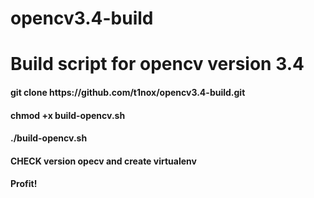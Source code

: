 # opencv3.4-build

<h1>Build script for opencv version 3.4</h1>

<h4>git clone https://github.com/t1nox/opencv3.4-build.git </h4>

<h4>chmod +x build-opencv.sh</h4>

<h4>./build-opencv.sh</h4>

<h4>CHECK version opecv and create virtualenv</h4>

<h4>Profit!</h4>
